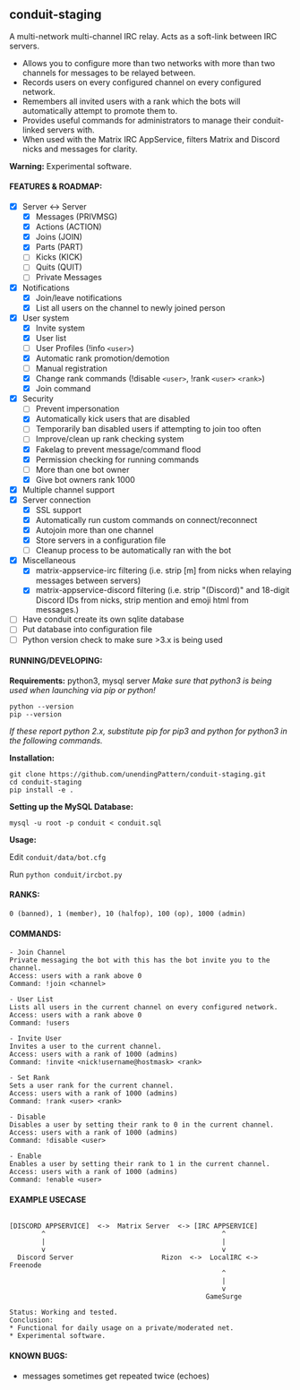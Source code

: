 ## conduit-staging

A multi-network multi-channel IRC relay. Acts as a soft-link between IRC servers.

* Allows you to configure more than two networks with more than two channels for messages to be relayed between.
* Records users on every configured channel on every configured network.
* Remembers all invited users with a rank which the bots will automatically attempt to promote them to.
* Provides useful commands for administrators to manage their conduit-linked servers with.
* When used with the Matrix IRC AppService, filters Matrix and Discord nicks and messages for clarity.

**Warning:** Experimental software.

#### FEATURES & ROADMAP:
 - [x] Server <-> Server
     - [x] Messages (PRIVMSG)
     - [x] Actions (ACTION)
     - [x] Joins (JOIN)
     - [x] Parts (PART)
     - [ ] Kicks (KICK)
     - [ ] Quits (QUIT)
     - [ ] Private Messages
 - [x] Notifications
    - [x] Join/leave notifications
    - [x] List all users on the channel to newly joined person
 - [x] User system
   - [x] Invite system
   - [x] User list
   - [ ] User Profiles (!info `<user>`)
   - [x] Automatic rank promotion/demotion
   - [ ] Manual registration
   - [x] Change rank commands (!disable `<user>`, !rank `<user>` `<rank>`)
   - [x] Join command
 - [x] Security
    - [ ] Prevent impersonation
    - [x] Automatically kick users that are disabled
    - [ ] Temporarily ban disabled users if attempting to join too often
    - [ ] Improve/clean up rank checking system
    - [x] Fakelag to prevent message/command flood
    - [x] Permission checking for running commands
    - [ ] More than one bot owner
    - [x] Give bot owners rank 1000
 - [x] Multiple channel support
 - [x] Server connection
   - [x] SSL support
   - [x] Automatically run custom commands on connect/reconnect
   - [x] Autojoin more than one channel
   - [x] Store servers in a configuration file
   - [ ] Cleanup process to be automatically ran with the bot
 - [x] Miscellaneous
     - [x] matrix-appservice-irc filtering (i.e. strip [m] from nicks when relaying messages between servers)
     - [x] matrix-appservice-discord filtering (i.e. strip "(Discord)" and 18-digit Discord IDs from nicks, strip mention and emoji html from messages.)
 - [ ] Have conduit create its own sqlite database
 - [ ] Put database into configuration file
 - [ ] Python version check to make sure >3.x is being used

#### RUNNING/DEVELOPING:
**Requirements:** python3, mysql server
*Make sure that python3 is being used when launching via pip or python!*
```
python --version
pip --version
```
*If these report python 2.x, substitute pip for pip3 and python for python3 in the following commands.*

**Installation:**
```
git clone https://github.com/unendingPattern/conduit-staging.git
cd conduit-staging
pip install -e .
```

**Setting up the MySQL Database:**

```
mysql -u root -p conduit < conduit.sql
```

**Usage:**

Edit `conduit/data/bot.cfg`

Run `python conduit/ircbot.py`

#### RANKS:
```
0 (banned), 1 (member), 10 (halfop), 100 (op), 1000 (admin)
```

#### COMMANDS:
```
- Join Channel
Private messaging the bot with this has the bot invite you to the channel.
Access: users with a rank above 0
Command: !join <channel>

- User List
Lists all users in the current channel on every configured network.
Access: users with a rank above 0
Command: !users

- Invite User
Invites a user to the current channel.
Access: users with a rank of 1000 (admins)
Command: !invite <nick!username@hostmask> <rank>

- Set Rank
Sets a user rank for the current channel.
Access: users with a rank of 1000 (admins)
Command: !rank <user> <rank>

- Disable
Disables a user by setting their rank to 0 in the current channel.
Access: users with a rank of 1000 (admins)
Command: !disable <user>

- Enable
Enables a user by setting their rank to 1 in the current channel.
Access: users with a rank of 1000 (admins)
Command: !enable <user>
```

#### EXAMPLE USECASE
```

[DISCORD APPSERVICE]  <->  Matrix Server  <-> [IRC APPSERVICE]
        ^                                            ^
        |                                            |
        v                                            v
  Discord Server                      Rizon  <->  LocalIRC <-> Freenode
                                                     ^
                                                     |
                                                     v
                                                 GameSurge
                                                  
Status: Working and tested.
Conclusion:
* Functional for daily usage on a private/moderated net.
* Experimental software.

```

#### KNOWN BUGS:
* messages sometimes get repeated twice (echoes)
